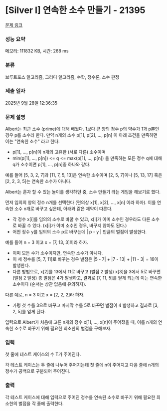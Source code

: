 # [Silver I] 연속한 소수 만들기 - 21395 

[문제 링크](https://www.acmicpc.net/problem/21395) 

### 성능 요약

메모리: 111832 KB, 시간: 268 ms

### 분류

브루트포스 알고리즘, 그리디 알고리즘, 수학, 정수론, 소수 판정

### 제출 일자

2025년 9월 28일 12:36:35

### 문제 설명

<p>Albert는 최근 소수 (prime)에 대해 배웠다. 1보다 큰 양의 정수 p의 약수가 1과 p뿐인 경우 p를 소수라 한다. 만약 n개의 소수 p[1], p[2], ..., p[n] 이 아래 조건을 만족하면 이는 "연속한 소수" 라고 한다:</p>

<ul>
	<li>p[1], ..., p[n]이 n개의 고유한 (서로 다른) 소수이며</li>
	<li>min(p[1], ..., p[n]) <= q <= max(p[1], ..., p[n]) 을 만족하는 모든 정수 q에 대해 q가 소수이면 p[1], ..., p[n]중 하나와 같다.</li>
</ul>

<p>예를 들어 [5, 3, 2, 7]과 [11, 7, 5, 13]은 연속한 소수이며 [2, 5, 7]이나 [5, 13, 17] 혹은 [2, 2, 3, 5]는 연속한 소수가 아니다.</p>

<p>Albert는 혼자 할 수 있는 놀이를 생각하던 중, 소수 만들기 라는 게임을 해보기로 했다.</p>

<p>먼저 임의의 양의 정수 n개를 선택한다 (편의상 x[1], x[2], ..., x[n] 이라 하자). 이를 연속한 소수 n개로 바꾸고 싶은데, 아래와 같은 제약이 따른다.</p>

<ul>
	<li>각 정수 x[i]를 임의의 소수로 바꿀 수 있고, x[i]가 이미 소수인 경우라도 다른 소수로 바꿀 수 있다. (x[i]가 이미 소수인 경우, 바꾸지 않아도 된다.)</li>
	<li>어떤 정수 y를 임의의 소수 p로 바꾸는데 | p - y | 만큼의 벌점이 발생한다.</li>
</ul>

<p>예를 들어 n = 3 이고 x = [7, 13, 3]이라 하자.</p>

<ul>
	<li>이미 모든 수가 소수이지만, 연속한 소수가 아니다.</li>
	<li>이 세 정수를 [5, 7, 11]로 바꾸는 경우 벌점은 |5 - 7| + |7 - 13| + |11 - 3| = 16이 발생한다.</li>
	<li>다른 방법으로, x[2]를 13에서 11로 바꾸고 (벌점 2 발생) x[3]을 3에서 5로 바꾸면 (벌점 2 발생) 총 벌점은 4가 발생하고, 	결과로 [7, 11, 5]를 얻게 되는데 이는 연속한 소수이다 (순서는 상관 없음에 유의하자).</li>
</ul>

<p>다른 예로, n = 3 이고 x = [2, 2, 2]라 하자.</p>

<ul>
	<li>가령 첫 수를 3으로 바꾸고 마지막 수를 5로 바꾸면 벌점이 4 발생하고 결과로 [3, 2, 5]를 얻게 된다.</li>
</ul>

<p>입력으로 Albert가 처음에 고른 n개의 정수 x[1], ..., x[n]이 주어졌을 때, 이를 n개의 연속한 소수로 바꾸기 위해 필요한 최소한의 벌점을 구해보자.</p>

### 입력 

 <p>첫 줄에 테스트 케이스의 수 T가 주어진다.</p>

<p>각 테스트 케이스는 두 줄에 나누어 주어지는데 첫 줄에 n이 주어지고 다음 줄에 n개의 정수가 공백으로 구분되어 주어진다.</p>

### 출력 

 <p>각 테스트 케이스에 대해 입력으로 주어진 정수를 연속된 소수로 바꾸기 위해 필요한 최소한의 벌점을 각 줄에 출력한다.</p>

